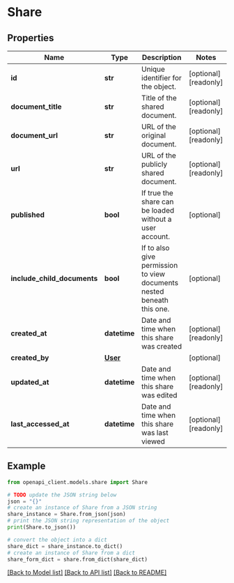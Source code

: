 # Share


## Properties

Name | Type | Description | Notes
------------ | ------------- | ------------- | -------------
**id** | **str** | Unique identifier for the object. | [optional] [readonly] 
**document_title** | **str** | Title of the shared document. | [optional] [readonly] 
**document_url** | **str** | URL of the original document. | [optional] [readonly] 
**url** | **str** | URL of the publicly shared document. | [optional] [readonly] 
**published** | **bool** | If true the share can be loaded without a user account. | [optional] 
**include_child_documents** | **bool** | If to also give permission to view documents nested beneath this one. | [optional] 
**created_at** | **datetime** | Date and time when this share was created | [optional] [readonly] 
**created_by** | [**User**](User.md) |  | [optional] 
**updated_at** | **datetime** | Date and time when this share was edited | [optional] [readonly] 
**last_accessed_at** | **datetime** | Date and time when this share was last viewed | [optional] [readonly] 

## Example

```python
from openapi_client.models.share import Share

# TODO update the JSON string below
json = "{}"
# create an instance of Share from a JSON string
share_instance = Share.from_json(json)
# print the JSON string representation of the object
print(Share.to_json())

# convert the object into a dict
share_dict = share_instance.to_dict()
# create an instance of Share from a dict
share_form_dict = share.from_dict(share_dict)
```
[[Back to Model list]](../README.md#documentation-for-models) [[Back to API list]](../README.md#documentation-for-api-endpoints) [[Back to README]](../README.md)


